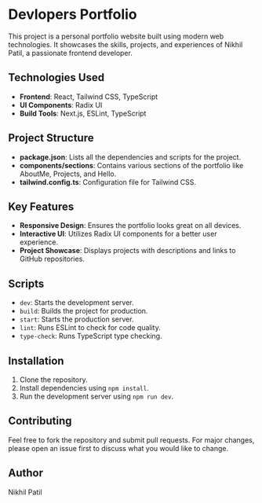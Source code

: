 # Devlopers Portfolio

This project is a personal portfolio website built using modern web technologies. It showcases the skills, projects, and experiences of Nikhil Patil, a passionate frontend developer.

## Technologies Used

- **Frontend**: React, Tailwind CSS, TypeScript
- **UI Components**: Radix UI
- **Build Tools**: Next.js, ESLint, TypeScript

## Project Structure

- **package.json**: Lists all the dependencies and scripts for the project.
- **components/sections**: Contains various sections of the portfolio like AboutMe, Projects, and Hello.
- **tailwind.config.ts**: Configuration file for Tailwind CSS.

## Key Features

- **Responsive Design**: Ensures the portfolio looks great on all devices.
- **Interactive UI**: Utilizes Radix UI components for a better user experience.
- **Project Showcase**: Displays projects with descriptions and links to GitHub repositories.

## Scripts

- `dev`: Starts the development server.
- `build`: Builds the project for production.
- `start`: Starts the production server.
- `lint`: Runs ESLint to check for code quality.
- `type-check`: Runs TypeScript type checking.

## Installation

1. Clone the repository.
2. Install dependencies using `npm install`.
3. Run the development server using `npm run dev`.

## Contributing

Feel free to fork the repository and submit pull requests. For major changes, please open an issue first to discuss what you would like to change.

## Author

Nikhil Patil
